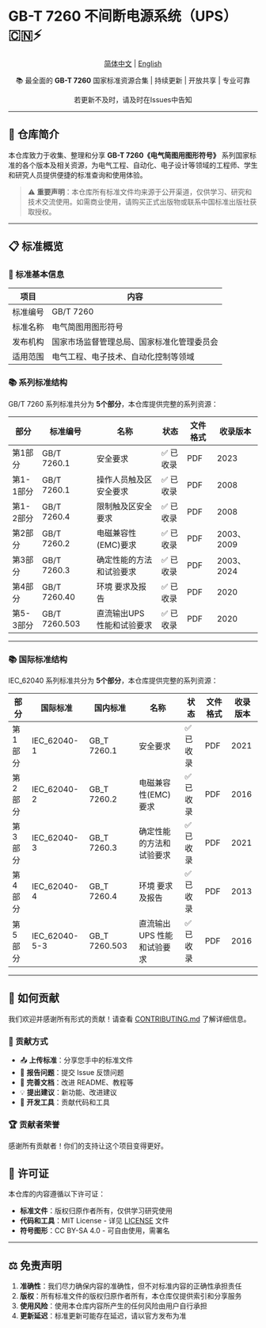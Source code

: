 # GB-T 7260 不间断电源系统（UPS） 🇨🇳⚡

<div align="center">

[简体中文](./README.md) | [English](./README_EN.md)

📚 最全面的 **GB-T 7260** 国家标准资源合集 | 持续更新 | 开放共享 | 专业可靠

若更新不及时，请及时在Issues中告知

</div>

---

## 🎯 仓库简介

本仓库致力于收集、整理和分享 **GB-T 7260《电气简图用图形符号》** 系列国家标准的各个版本及相关资源，为电气工程、自动化、电子设计等领域的工程师、学生和研究人员提供便捷的标准查询和使用体验。

> ⚠️ **重要声明**：本仓库所有标准文件均来源于公开渠道，仅供学习、研究和技术交流使用。如需商业使用，请购买正式出版物或联系中国标准出版社获取授权。

---

## 📋 标准概览

### 🔧 标准基本信息
| 项目 | 内容 |
|------|------|
| 标准编号 | GB/T 7260 |
| 标准名称 | 电气简图用图形符号 |
| 发布机构 | 国家市场监督管理总局、国家标准化管理委员会 |
| 适用范围 | 电气工程、电子技术、自动化控制等领域 |

### 📚 系列标准结构
GB/T 7260 系列标准共分为 **5个部分**，本仓库提供完整的系列资源：

| 部分 | 标准编号 | 名称 | 状态 | 文件格式 |收录版本|
|------|----------|------|------|----------|----------|
| 第1部分 | GB/T 7260.1 | 安全要求 | ✅ 已收录 | PDF |2023|
| 第1-1部分 | GB/T 7260.1 | 操作人员触及区安全要求 | ✅ 已收录 | PDF |2008|
| 第1-2部分 | GB/T 7260.4 | 限制触及区安全要求 | ✅ 已收录 | PDF |2008|
| 第2部分 | GB/T 7260.2 | 电磁兼容性(EMC)要求 | ✅ 已收录 | PDF |2003、2009|
| 第3部分 | GB/T 7260.3 | 确定性能的方法和试验要求 | ✅ 已收录 | PDF |2003、2024|
| 第4部分 | GB/T 7260.40 | 环境 要求及报告 | ✅ 已收录 | PDF |2020|
| 第5-3部分 | GB/T 7260.503 | 直流输出UPS 性能和试验要求 | ✅ 已收录 | PDF |2020|

---

### 📚 国际标准结构
IEC_62040 系列标准共分为 **5个部分**，本仓库提供完整的系列资源：

| 部分 | 国际标准 | 国内标准 | 名称 | 状态 | 文件格式 |收录版本|
|------|----------|----------|------|------|----------|----------|
| 第1部分 | IEC_62040-1 | GB_T 7260.1 | 安全要求 | ✅ 已收录 | PDF |2021|
| 第2部分 | IEC_62040-2 | GB_T 7260.2 | 电磁兼容性(EMC)要求 | ✅ 已收录 | PDF |2016|
| 第3部分 | IEC_62040-3 | GB_T 7260.3 | 确定性能的方法和试验要求 | ✅ 已收录 | PDF |2021|
| 第4部分 | IEC_62040-4 | GB_T 7260.4 | 环境 要求及报告 | ✅ 已收录 | PDF |2013|
| 第5部分 | IEC_62040-5-3 | GB_T 7260.503 | 直流输出UPS 性能和试验要求 | ✅ 已收录 | PDF |2016|

---

## 🤝 如何贡献

我们欢迎并感谢所有形式的贡献！请查看 [CONTRIBUTING.md](https://www.kimi.com/chat/CONTRIBUTING.md) 了解详细信息。

### 🌟 贡献方式

- 📤 **上传标准**：分享您手中的标准文件
- 🐛 **报告问题**：提交 Issue 反馈问题
- 📝 **完善文档**：改进 README、教程等
- 💡 **提出建议**：新功能、改进建议
- 🔧 **开发工具**：贡献代码和工具

### 🏆 贡献者荣誉

感谢所有贡献者！你们的支持让这个项目变得更好。

## 📄 许可证

本仓库的内容遵循以下许可证：

- **标准文件**：版权归原作者所有，仅供学习研究使用
- **代码和工具**：MIT License - 详见 [LICENSE](https://www.kimi.com/chat/LICENSE) 文件
- **符号图形**：CC BY-SA 4.0 - 可自由使用，需署名

------

## ⚖️ 免责声明

1. **准确性**：我们尽力确保内容的准确性，但不对标准内容的正确性承担责任
2. **版权**：所有标准文件的版权归原作者所有，本仓库仅提供索引和分享服务
3. **使用风险**：使用本仓库内容所产生的任何风险由用户自行承担
4. **更新延迟**：标准更新可能存在延迟，请以官方发布为准
